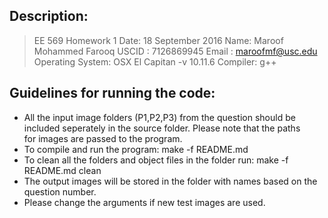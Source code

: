 ## Description:

> EE 569 Homework 1
> Date: 18 September 2016
> Name: Maroof Mohammed Farooq 
> USCID : 7126869945 
> Email : maroofmf@usc.edu
> Operating System: OSX El Capitan -v 10.11.6
> Compiler: g++

## Guidelines for running the code:

* All the input image folders (P1,P2,P3) from the question should be   
included seperately in the source folder. Please note that the paths   
for images are passed to the program.
* To compile and run the program: make -f README.md
* To clean all the folders and object files in the folder run: make -f README.md clean
* The output images will be stored in the folder with names based on the question number.
* Please change the arguments if new test images are used. 
